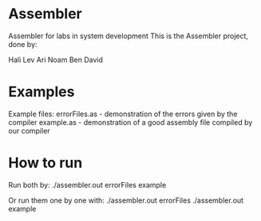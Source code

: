 # Assembler
Assembler for labs in system development
This is the Assembler project, done by:

Hali Lev Ari
Noam Ben David

# Examples
Example files:
	errorFiles.as - demonstration of the errors given by the compiler
	example.as - demonstration of a good assembly file compiled by our compiler

# How to run
Run both by:
./assembler.out errorFiles example

Or run them one by one with:
./assembler.out errorFiles
./assembler.out example

